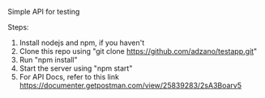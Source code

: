 Simple API for testing

Steps:

1. Install nodejs and npm, if you haven't
2. Clone this repo using "git clone https://github.com/adzano/testapp.git"
3. Run "npm install"
4. Start the server using "npm start"
5. For API Docs, refer to this link https://documenter.getpostman.com/view/25839283/2sA3Boarv5
